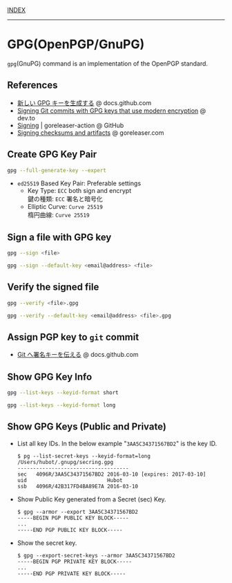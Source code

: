 [INDEX](../)

---

# GPG(OpenPGP/GnuPG)

`gpg`(GnuPG) command is an implementation of the OpenPGP standard.

## References

- [新しい GPG キーを生成する](https://docs.github.com/ja/authentication/managing-commit-signature-verification/generating-a-new-gpg-key) @ docs.github.com
- [Signing Git commits with GPG keys that use modern encryption](https://dev.to/benjaminblack/signing-git-commits-with-modern-encryption-1koh) @ dev.to
- [Signing](https://github.com/goreleaser/goreleaser-action#signing) | goreleaser-action @ GitHub
- [Signing checksums and artifacts](https://goreleaser.com/customization/sign/) @ goreleaser.com

## Create GPG Key Pair

```bash
gpg --full-generate-key --expert
```

- `ed25519` Based Key Pair: Preferable settings
  - Key Type: `ECC` both sign and encrypt<br>鍵の種類: `ECC` 署名と暗号化
  - Elliptic Curve: `Curve 25519`<br>楕円曲線: `Curve 25519`

## Sign a file with GPG key

```bash
gpg --sign <file>
```

```bash
gpg --sign --default-key <email@address> <file>
```

## Verify the signed file

```bash
gpg --verify <file>.gpg
```

```bash
gpg --verify --default-key <email@address> <file>.gpg
```

## Assign PGP key to `git` commit

- [Git へ署名キーを伝える](https://docs.github.com/ja/authentication/managing-commit-signature-verification/telling-git-about-your-signing-key) @ docs.github.com

## Show GPG Key Info

```bash
gpg --list-keys --keyid-format short
```

```bash
gpg --list-keys --keyid-format long
```

## Show GPG Keys (Public and Private)

- List all key IDs. In the below example "`3AA5C34371567BD2`" is the key ID.

  ```shellsession
  $ pg --list-secret-keys --keyid-format=long
  /Users/hubot/.gnupg/secring.gpg
  ------------------------------------
  sec   4096R/3AA5C34371567BD2 2016-03-10 [expires: 2017-03-10]
  uid                          Hubot
  ssb   4096R/42B317FD4BA89E7A 2016-03-10
  ```

- Show Public Key generated from a Secret (sec) Key.

  ```shellsession
  $ gpg --armor --export 3AA5C34371567BD2
  -----BEGIN PGP PUBLIC KEY BLOCK-----
  ...
  -----END PGP PUBLIC KEY BLOCK-----
  ```

- Show the secret key.

  ```shellsession
  $ gpg --export-secret-keys --armor 3AA5C34371567BD2
  -----BEGIN PGP PRIVATE KEY BLOCK-----
  ...
  -----END PGP PRIVATE KEY BLOCK-----
  ```
